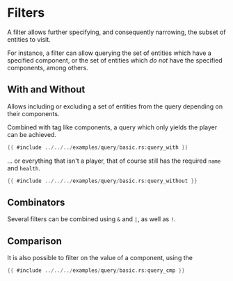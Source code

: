 # Filters
A filter allows further specifying, and consequently narrowing, the subset of entities to visit.

For instance, a filter can allow querying the set of entities which have a specified component, or the set of entities which *do not* have the specified components, among others.

## With and Without
Allows including or excluding a set of entities from the query depending on their components.

Combined with tag like components, a query which only yields the player can be achieved.

```rust
{{ #include ../../../examples/query/basic.rs:query_with }}
```

... or everything that isn't a player, that of course still has the required `name` and `health`.

```rust
{{ #include ../../../examples/query/basic.rs:query_without }}
```

## Combinators
Several filters can be combined using `&` and `|`, as well as `!`.

## Comparison
It is also possible to filter on the value of a component, using the

```rust
{{ #include ../../../examples/query/basic.rs:query_cmp }}
```
